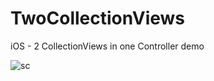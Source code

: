 # TwoCollectionViews
iOS - 2 CollectionViews in one Controller demo

![sc](https://user-images.githubusercontent.com/29502126/91413981-bd317300-e800-11ea-919d-942bf179621e.png)
